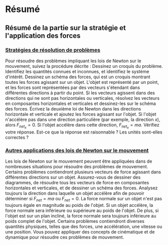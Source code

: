 # Résumé
## Résumé de la partie sur la stratégie et l'application des forces
### [Stratégies de résolution de problèmes](chap:StrategieRes)
Pour résoudre des problèmes impliquant les lois de Newton sur le mouvement, suivez la procédure décrite : Dessinez un croquis du problème. Identifiez les quantités connues et inconnues, et identifiez le système d'intérêt. Dessinez un schéma des forces, qui est un croquis montrant toutes les forces agissant sur un objet. L'objet est représenté par un point, et les forces sont représentées par des vecteurs s'étendant dans différentes directions à partir du point. Si les vecteurs agissent dans des directions qui ne sont pas horizontales ou verticales, résolvez les vecteurs en composantes horizontales et verticales et dessinez-les sur le schéma des forces. Écrivez la deuxième loi de Newton dans les directions horizontale et verticale et ajoutez les forces agissant sur l'objet. Si l'objet n'accélère pas dans une direction particulière (par exemple, la direction $x$), alors $F_{net_{x}} = 0$. Si l'objet accélère dans cette direction, $F_{net_{x}} = ma$. Vérifiez votre réponse. Est-ce que la réponse est raisonnable ? Les unités sont-elles correctes ?

### [Autres applications des lois de Newton sur le mouvement](chap:Applications)
Les lois de Newton sur le mouvement peuvent être appliquées dans de nombreuses situations pour résoudre des problèmes de mouvement. Certains problèmes contiendront plusieurs vecteurs de force agissant dans différentes directions sur un objet. Assurez-vous de dessiner des diagrammes, de résoudre tous les vecteurs de force en composantes horizontales et verticales, et de dessiner un schéma des forces. Analysez toujours la direction dans laquelle un objet accélère afin de pouvoir déterminer si $F_{net} = ma$ ou $F_{net} = 0$. La force normale sur un objet n'est pas toujours égale en magnitude au poids de l'objet. Si un objet accélère, la force normale sera inférieure ou supérieure au poids de l'objet. De plus, si l'objet est sur un plan incliné, la force normale sera toujours inférieure au poids complet de l'objet. Certains problèmes contiendront diverses quantités physiques, telles que des forces, une accélération, une vitesse ou une position. Vous pouvez appliquer des concepts de cinématique et de dynamique pour résoudre ces problèmes de mouvement.